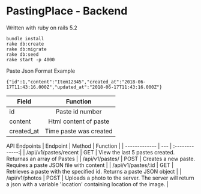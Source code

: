 # PastingPlace - Backend

Written with ruby on rails 5.2

```
bundle install
rake db:create
rake db:migrate
rake db:seed
rake start -p 4000
```

Paste Json Format Example
```
{"id":1,"content":"Item12345","created_at":"2018-06-17T11:43:16.000Z","updated_at":"2018-06-17T11:43:16.000Z"}
```
| Field        | Function           | 
| ------------- |:-------------:|
| id      | Paste id number |
| content     | Html content of paste      | 
| created_at | Time paste was created      | 

API Endpoints 
| Endpoint     | Method |  Function           | 
| ------------- | --- | :-------------:|
| /api/v1/pastes/recent | GET | View the last 5 pastes created. Returnas an array of Pastes |
| /api/v1/pastes/ | POST | Creates a new paste. Requires a paste JSON file with content |
| /api/v1/pastes/:id | GET | Retrieves a paste with the specified id. Returns a paste JSON object |
| /api/v1/photos | POST | Uploads a photo to the server. The server will return a json with a variable 'location' containing location of the image.  |